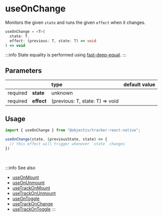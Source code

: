 # useOnChange

Monitors the given `state` and runs the given `effect` when it changes.

```ts
useOnChange = <T>(
  state: T, 
  effect: (previous: T, state: T) => void
) => void
```

:::info
State equality is performed using [fast-deep-equal](https://www.npmjs.com/package/fast-deep-equal).
:::

## Parameters
|          |            | type                            | default value |
|:--------:|:-----------|:--------------------------------|:--------------|
| required | **state**  | unknown                         |               |
| required | **effect** | (previous: T, state: T) => void |               |

## Usage
```ts
import { useOnChange } from "@objectiv/tracker-react-native";
```

```ts
useOnChange(state, (previousState, state) => {
  // this effect will trigger whenever `state` changes
})
```

<br />

:::info See also
- [useOnMount](/tracking/react-native/api-reference/hooks/useOnMount.md)
- [useOnUnmount](/tracking/react-native/api-reference/hooks/useOnUnmount.md)
- [useTrackOnMount](/tracking/react-native/api-reference/hooks/useTrackOnMount.md)
- [useTrackOnUnmount](/tracking/react-native/api-reference/hooks/useTrackOnUnmount.md)
- [useOnToggle](/tracking/react-native/api-reference/hooks/useOnToggle.md)
- [useTrackOnChange](/tracking/react-native/api-reference/hooks/useTrackOnChange.md)
- [useTrackOnToggle](/tracking/react-native/api-reference/hooks/useTrackOnToggle.md)
:::
